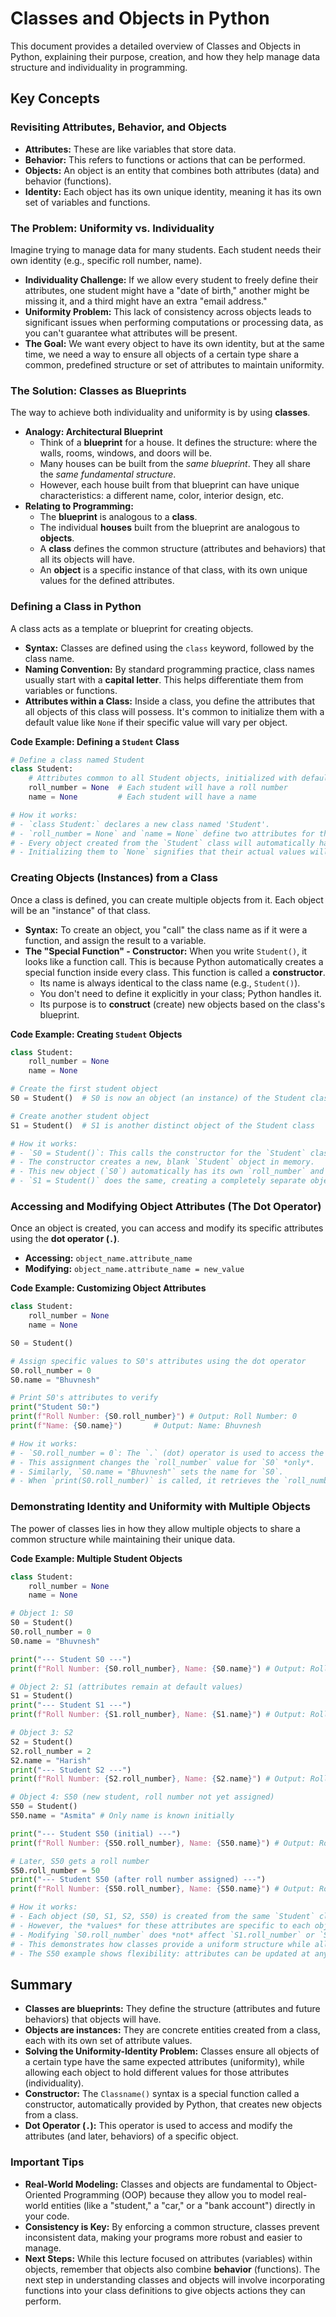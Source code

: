 # Classes and Objects in Python

This document provides a detailed overview of Classes and Objects in Python, explaining their purpose, creation, and how they help manage data structure and individuality in programming.

## Key Concepts

### Revisiting Attributes, Behavior, and Objects

*   **Attributes:** These are like variables that store data.
*   **Behavior:** This refers to functions or actions that can be performed.
*   **Objects:** An object is an entity that combines both attributes (data) and behavior (functions).
*   **Identity:** Each object has its own unique identity, meaning it has its own set of variables and functions.

### The Problem: Uniformity vs. Individuality

Imagine trying to manage data for many students. Each student needs their own identity (e.g., specific roll number, name).
*   **Individuality Challenge:** If we allow every student to freely define their attributes, one student might have a "date of birth," another might be missing it, and a third might have an extra "email address."
*   **Uniformity Problem:** This lack of consistency across objects leads to significant issues when performing computations or processing data, as you can't guarantee what attributes will be present.
*   **The Goal:** We want every object to have its own identity, but at the same time, we need a way to ensure all objects of a certain type share a common, predefined structure or set of attributes to maintain uniformity.

### The Solution: Classes as Blueprints

The way to achieve both individuality and uniformity is by using **classes**.

*   **Analogy: Architectural Blueprint**
    *   Think of a **blueprint** for a house. It defines the structure: where the walls, rooms, windows, and doors will be.
    *   Many houses can be built from the *same blueprint*. They all share the *same fundamental structure*.
    *   However, each house built from that blueprint can have unique characteristics: a different name, color, interior design, etc.
*   **Relating to Programming:**
    *   The **blueprint** is analogous to a **class**.
    *   The individual **houses** built from the blueprint are analogous to **objects**.
    *   A **class** defines the common structure (attributes and behaviors) that all its objects will have.
    *   An **object** is a specific instance of that class, with its own unique values for the defined attributes.

### Defining a Class in Python

A class acts as a template or blueprint for creating objects.

*   **Syntax:** Classes are defined using the `class` keyword, followed by the class name.
*   **Naming Convention:** By standard programming practice, class names usually start with a **capital letter**. This helps differentiate them from variables or functions.
*   **Attributes within a Class:** Inside a class, you define the attributes that all objects of this class will possess. It's common to initialize them with a default value like `None` if their specific value will vary per object.

**Code Example: Defining a `Student` Class**

```python
# Define a class named Student
class Student:
    # Attributes common to all Student objects, initialized with default values
    roll_number = None  # Each student will have a roll number
    name = None         # Each student will have a name

# How it works:
# - `class Student:` declares a new class named 'Student'.
# - `roll_number = None` and `name = None` define two attributes for this class.
# - Every object created from the `Student` class will automatically have these `roll_number` and `name` attributes.
# - Initializing them to `None` signifies that their actual values will be set later for each individual student.
```

### Creating Objects (Instances) from a Class

Once a class is defined, you can create multiple objects from it. Each object will be an "instance" of that class.

*   **Syntax:** To create an object, you "call" the class name as if it were a function, and assign the result to a variable.
*   **The "Special Function" - Constructor:** When you write `Student()`, it looks like a function call. This is because Python automatically creates a special function inside every class. This function is called a **constructor**.
    *   Its name is always identical to the class name (e.g., `Student()`).
    *   You don't need to define it explicitly in your class; Python handles it.
    *   Its purpose is to **construct** (create) new objects based on the class's blueprint.

**Code Example: Creating `Student` Objects**

```python
class Student:
    roll_number = None
    name = None

# Create the first student object
S0 = Student()  # S0 is now an object (an instance) of the Student class

# Create another student object
S1 = Student()  # S1 is another distinct object of the Student class

# How it works:
# - `S0 = Student()`: This calls the constructor for the `Student` class.
# - The constructor creates a new, blank `Student` object in memory.
# - This new object (`S0`) automatically has its own `roll_number` and `name` attributes, both initially set to `None` (as defined in the class).
# - `S1 = Student()` does the same, creating a completely separate object with its own `roll_number` and `name` attributes.
```

### Accessing and Modifying Object Attributes (The Dot Operator)

Once an object is created, you can access and modify its specific attributes using the **dot operator (`.`)**.

*   **Accessing:** `object_name.attribute_name`
*   **Modifying:** `object_name.attribute_name = new_value`

**Code Example: Customizing Object Attributes**

```python
class Student:
    roll_number = None
    name = None

S0 = Student()

# Assign specific values to S0's attributes using the dot operator
S0.roll_number = 0
S0.name = "Bhuvnesh"

# Print S0's attributes to verify
print("Student S0:")
print(f"Roll Number: {S0.roll_number}") # Output: Roll Number: 0
print(f"Name: {S0.name}")       # Output: Name: Bhuvnesh

# How it works:
# - `S0.roll_number = 0`: The `.` (dot) operator is used to access the `roll_number` attribute specifically *within* the `S0` object.
# - This assignment changes the `roll_number` value for `S0` *only*.
# - Similarly, `S0.name = "Bhuvnesh"` sets the name for `S0`.
# - When `print(S0.roll_number)` is called, it retrieves the `roll_number` value stored within the `S0` object.
```

### Demonstrating Identity and Uniformity with Multiple Objects

The power of classes lies in how they allow multiple objects to share a common structure while maintaining their unique data.

**Code Example: Multiple Student Objects**

```python
class Student:
    roll_number = None
    name = None

# Object 1: S0
S0 = Student()
S0.roll_number = 0
S0.name = "Bhuvnesh"

print("--- Student S0 ---")
print(f"Roll Number: {S0.roll_number}, Name: {S0.name}") # Output: Roll Number: 0, Name: Bhuvnesh

# Object 2: S1 (attributes remain at default values)
S1 = Student()
print("--- Student S1 ---")
print(f"Roll Number: {S1.roll_number}, Name: {S1.name}") # Output: Roll Number: None, Name: None

# Object 3: S2
S2 = Student()
S2.roll_number = 2
S2.name = "Harish"
print("--- Student S2 ---")
print(f"Roll Number: {S2.roll_number}, Name: {S2.name}") # Output: Roll Number: 2, Name: Harish

# Object 4: S50 (new student, roll number not yet assigned)
S50 = Student()
S50.name = "Asmita" # Only name is known initially

print("--- Student S50 (initial) ---")
print(f"Roll Number: {S50.roll_number}, Name: {S50.name}") # Output: Roll Number: None, Name: Asmita

# Later, S50 gets a roll number
S50.roll_number = 50
print("--- Student S50 (after roll number assigned) ---")
print(f"Roll Number: {S50.roll_number}, Name: {S50.name}") # Output: Roll Number: 50, Name: Asmita

# How it works:
# - Each object (S0, S1, S2, S50) is created from the same `Student` class, meaning they all *have* `roll_number` and `name` attributes. This ensures uniformity.
# - However, the *values* for these attributes are specific to each object.
# - Modifying `S0.roll_number` does *not* affect `S1.roll_number` or `S2.roll_number`.
# - This demonstrates how classes provide a uniform structure while allowing each object to maintain its unique data (identity).
# - The S50 example shows flexibility: attributes can be updated at any time, reflecting real-world scenarios where data might be incomplete initially.
```

## Summary

*   **Classes are blueprints:** They define the structure (attributes and future behaviors) that objects will have.
*   **Objects are instances:** They are concrete entities created from a class, each with its own set of attribute values.
*   **Solving the Uniformity-Identity Problem:** Classes ensure all objects of a certain type have the same expected attributes (uniformity), while allowing each object to hold different values for those attributes (individuality).
*   **Constructor:** The `Classname()` syntax is a special function called a constructor, automatically provided by Python, that creates new objects from a class.
*   **Dot Operator (`.`):** This operator is used to access and modify the attributes (and later, behaviors) of a specific object.

### Important Tips

*   **Real-World Modeling:** Classes and objects are fundamental to Object-Oriented Programming (OOP) because they allow you to model real-world entities (like a "student," a "car," or a "bank account") directly in your code.
*   **Consistency is Key:** By enforcing a common structure, classes prevent inconsistent data, making your programs more robust and easier to manage.
*   **Next Steps:** While this lecture focused on attributes (variables) within objects, remember that objects also combine **behavior** (functions). The next step in understanding classes and objects will involve incorporating functions into your class definitions to give objects actions they can perform.